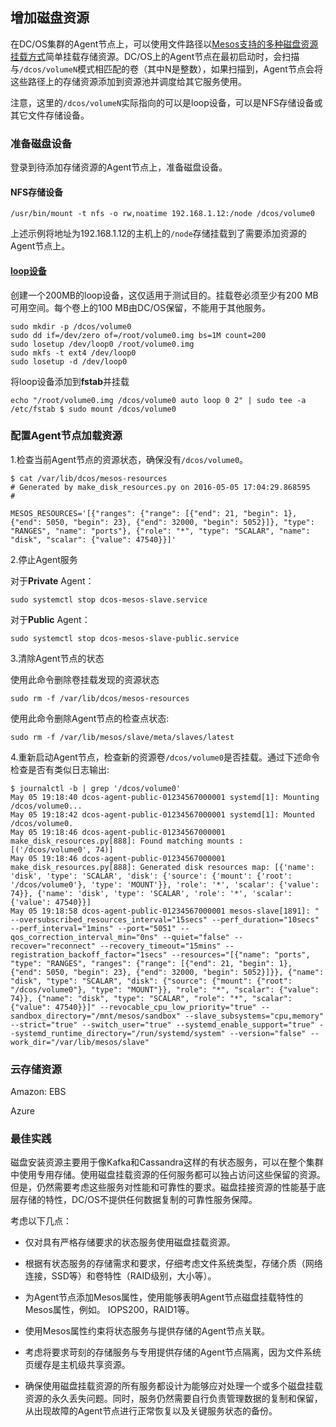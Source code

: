 ## 增加磁盘资源

在DC/OS集群的Agent节点上，可以使用文件路径以[Mesos支持的多种磁盘资源挂载方式](/dcos-storage-multi-disks.md)简单挂载存储资源。DC/OS上的Agent节点在最初启动时，会扫描与`/dcos/volumeN`模式相匹配的卷（其中N是整数），如果扫描到，Agent节点会将这些路径上的存储资源添加到资源池并调度给其它服务使用。

注意，这里的`/dcos/volumeN`实际指向的可以是loop设备，可以是NFS存储设备或其它文件存储设备。

### 准备磁盘设备

登录到待添加存储资源的Agent节点上，准备磁盘设备。

#### NFS存储设备

```
/usr/bin/mount -t nfs -o rw,noatime 192.168.1.12:/node /dcos/volume0
```

上述示例将地址为192.168.1.12的主机上的`/node`存储挂载到了需要添加资源的Agent节点上。

#### [loop设备](https://zh.wikipedia.org/wiki//dev/loop)

创建一个200MB的loop设备，这仅适用于测试目的。挂载卷必须至少有200 MB可用空间。每个卷上的100 MB由DC/OS保留，不能用于其他服务。

```
sudo mkdir -p /dcos/volume0
sudo dd if=/dev/zero of=/root/volume0.img bs=1M count=200
sudo losetup /dev/loop0 /root/volume0.img
sudo mkfs -t ext4 /dev/loop0
sudo losetup -d /dev/loop0
```

将loop设备添加到**fstab**并挂载

```
echo "/root/volume0.img /dcos/volume0 auto loop 0 2" | sudo tee -a /etc/fstab $ sudo mount /dcos/volume0
```

### 配置Agent节点加载资源

1.检查当前Agent节点的资源状态，确保没有`/dcos/volume0`。

```
$ cat /var/lib/dcos/mesos-resources 
# Generated by make_disk_resources.py on 2016-05-05 17:04:29.868595 
# 

MESOS_RESOURCES='[{"ranges": {"range": [{"end": 21, "begin": 1}, {"end": 5050, "begin": 23}, {"end": 32000, "begin": 5052}]}, "type": "RANGES", "name": "ports"}, {"role": "*", "type": "SCALAR", "name": "disk", "scalar": {"value": 47540}}]'
```

2.停止Agent服务

对于**Private** Agent：

```
sudo systemctl stop dcos-mesos-slave.service
```

对于**Public** Agent：

```
sudo systemctl stop dcos-mesos-slave-public.service
```

3.清除Agent节点的状态

使用此命令删除卷挂载发现的资源状态

```
sudo rm -f /var/lib/dcos/mesos-resources
```

使用此命令删除Agent节点的检查点状态:

```
sudo rm -f /var/lib/mesos/slave/meta/slaves/latest
```

4.重新启动Agent节点，检查新的资源卷`/dcos/volume0`是否挂载。通过下述命令检查是否有类似日志输出:

```
$ journalctl -b | grep '/dcos/volume0' 
May 05 19:18:40 dcos-agent-public-01234567000001 systemd[1]: Mounting /dcos/volume0... 
May 05 19:18:42 dcos-agent-public-01234567000001 systemd[1]: Mounted /dcos/volume0. 
May 05 19:18:46 dcos-agent-public-01234567000001 make_disk_resources.py[888]: Found matching mounts : [('/dcos/volume0', 74)] 
May 05 19:18:46 dcos-agent-public-01234567000001 make_disk_resources.py[888]: Generated disk resources map: [{'name': 'disk', 'type': 'SCALAR', 'disk': {'source': {'mount': {'root': '/dcos/volume0'}, 'type': 'MOUNT'}}, 'role': '*', 'scalar': {'value': 74}}, {'name': 'disk', 'type': 'SCALAR', 'role': '*', 'scalar': {'value': 47540}}] 
May 05 19:18:58 dcos-agent-public-01234567000001 mesos-slave[1891]: " --oversubscribed_resources_interval="15secs" --perf_duration="10secs" --perf_interval="1mins" --port="5051" --qos_correction_interval_min="0ns" --quiet="false" --recover="reconnect" --recovery_timeout="15mins" --registration_backoff_factor="1secs" --resources="[{"name": "ports", "type": "RANGES", "ranges": {"range": [{"end": 21, "begin": 1}, {"end": 5050, "begin": 23}, {"end": 32000, "begin": 5052}]}}, {"name": "disk", "type": "SCALAR", "disk": {"source": {"mount": {"root": "/dcos/volume0"}, "type": "MOUNT"}}, "role": "*", "scalar": {"value": 74}}, {"name": "disk", "type": "SCALAR", "role": "*", "scalar": {"value": 47540}}]" --revocable_cpu_low_priority="true" --sandbox_directory="/mnt/mesos/sandbox" --slave_subsystems="cpu,memory" --strict="true" --switch_user="true" --systemd_enable_support="true" --systemd_runtime_directory="/run/systemd/system" --version="false" --work_dir="/var/lib/mesos/slave"
```

### 云存储资源

Amazon: EBS

Azure

### 最佳实践

磁盘安装资源主要用于像Kafka和Cassandra这样的有状态服务，可以在整个集群中使用专用存储。使用磁盘挂载资源的任何服务都可以独占访问这些保留的资源。但是，仍然需要考虑这些服务对性能和可靠性的要求。磁盘挂接资源的性能基于底层存储的特性，DC\/OS不提供任何数据复制的可靠性服务保障。

考虑以下几点：

* 仅对具有严格存储要求的状态服务使用磁盘挂载资源。

* 根据有状态服务的存储需求和要求，仔细考虑文件系统类型，存储介质（网络连接，SSD等）和卷特性（RAID级别，大小等）。

* 为Agent节点添加Mesos属性，使用能够表明Agent节点磁盘挂载特性的Mesos属性，例如。 IOPS200，RAID1等。

* 使用Mesos属性约束将状态服务与提供存储的Agent节点关联。

* 考虑将要求苛刻的存储服务与专用提供存储的Agent节点隔离，因为文件系统页缓存是主机级共享资源。

* 确保使用磁盘挂载资源的所有服务都设计为能够应对处理一个或多个磁盘挂载资源的永久丢失问题。同时，服务仍然需要自行负责管理数据的复制和保留，从出现故障的Agent节点进行正常恢复以及关键服务状态的备份。


